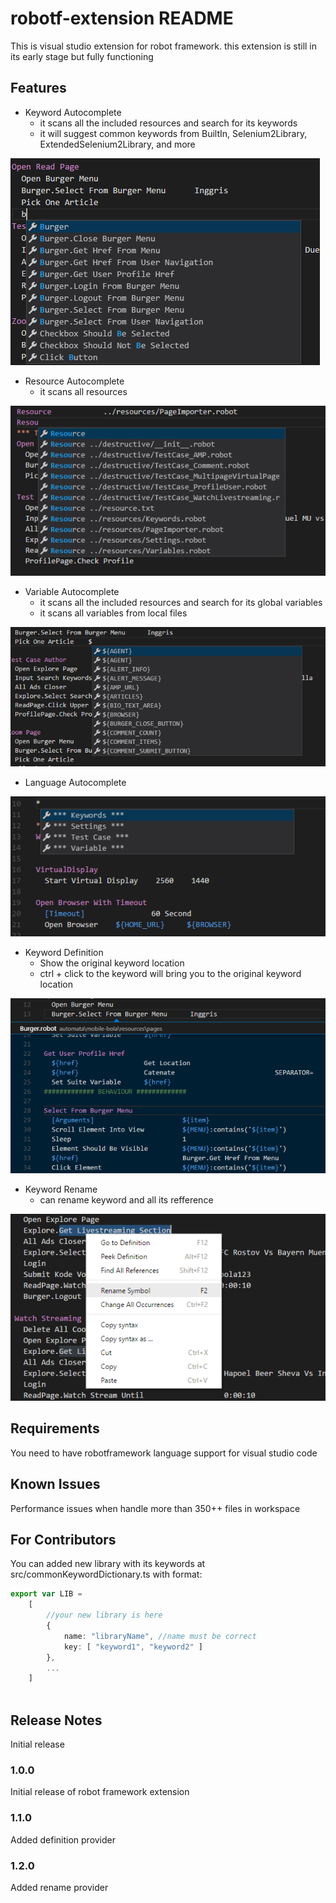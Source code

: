 # robotf-extension README

This is visual studio extension for robot framework. this extension is still in its early stage but fully functioning

## Features

* Keyword Autocomplete
    * it scans all the included resources and search for its keywords
    * it will suggest common keywords from BuiltIn, Selenium2Library, ExtendedSelenium2Library, and more

![Keyword Autocomplete](smart-keyword-autocomplete.png)

* Resource Autocomplete
    * it scans all resources

![Resource Autocomplete](smart-resource-autocomplete.png)

* Variable Autocomplete
    * it scans all the included resources and search for its global variables
    * it scans all variables from local files

![Variable Autocomplete](smart-variable-autocomplete.png)

* Language Autocomplete

![Language Autocomplete](builtin-grammar-autocomplete.png)

* Keyword Definition
    * Show the original keyword location
    * ctrl + click to the keyword will bring you to the original keyword location

![Keyword Definition](keyword-definition.png)

* Keyword Rename
    * can rename keyword and all its refference

![Keyword Rename](keyword-rename.png)

## Requirements

You need to have robotframework language support for visual studio code

## Known Issues

Performance issues when handle more than 350++ files in workspace

## For Contributors

You can added new library with its keywords at src/commonKeywordDictionary.ts with format:
``` typescript
export var LIB =
	[
        //your new library is here
		{
			name: "libraryName", //name must be correct
			key: [ "keyword1", "keyword2" ]
        },
        ...
    ]
    
```

## Release Notes

Initial release

### 1.0.0
Initial release of robot framework extension

### 1.1.0
Added definition provider

### 1.2.0
Added rename provider